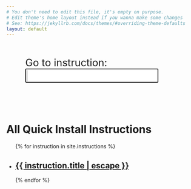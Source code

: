 ```yaml
---
# You don't need to edit this file, it's empty on purpose.
# Edit theme's home layout instead if you wanna make some changes
# See: https://jekyllrb.com/docs/themes/#overriding-theme-defaults
layout: default
---
```


<div id="search-area" class="ui-widget">
  <label id="search-label" for="quick-search-box">Go to instruction: </label>
  <input id="quick-search-box" autofocus>
</div>

<br>

<h1 class="page-heading">All Quick Install Instructions</h1>

<ul class="post-list">
{% for instruction in site.instructions %}
    <li>
    <h2>
        <a class="post-link" href="{{ instruction.url | relative_url }}">{{ instruction.title | escape }}</a>
    </h2>
    </li>
{% endfor %}
</ul>

<style>
#search-area {
    margin: 50px;
}

#search-label {
    font-size: 20pt;
    margin-right: 50px;
}

#quick-search-box {
    font-size: 20pt;
}

.ui-autocomplete
{
    font-size: 20pt;
}
</style>

<link rel="stylesheet" href="//code.jquery.com/ui/1.12.1/themes/base/jquery-ui.css">
<script src="https://code.jquery.com/jquery-3.2.1.min.js"></script>
<script src="https://code.jquery.com/ui/1.12.1/jquery-ui.min.js"></script>

<script>
    $(function() {

        var availableInstructions = $('.post-list li').map(function () {
            var li = $(this);
            return { label: li.text().trim(), value: $('a.post-link', li).get(0) };
        }).get();

        $( "#quick-search-box" ).autocomplete({
            source: availableInstructions,
            select: function( event, ui ) { ui.item.value.click()}
        });
    });
</script>